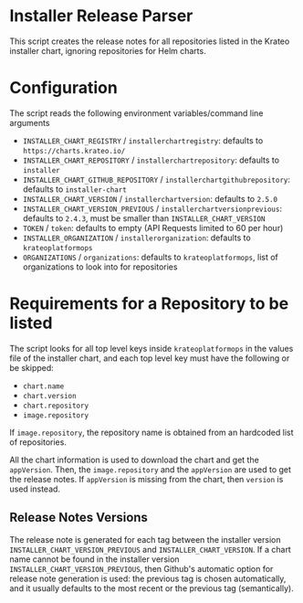# Installer Release Parser

This script creates the release notes for all repositories listed in the Krateo installer chart, ignoring repositories for Helm charts.

# Configuration
The script reads the following environment variables/command line arguments
- `INSTALLER_CHART_REGISTRY` / `installerchartregistry`: defaults to `https://charts.krateo.io/`
- `INSTALLER_CHART_REPOSITORY` / `installerchartrepository`: defaults to `installer`
- `INSTALLER_CHART_GITHUB_REPOSITORY` / `installerchartgithubrepository`: defaults to `installer-chart`
- `INSTALLER_CHART_VERSION` / `installerchartversion`: defaults to `2.5.0`
- `INSTALLER_CHART_VERSION_PREVIOUS` / `installerchartversionprevious`: defaults to `2.4.3`, must be smaller than `INSTALLER_CHART_VERSION`
- `TOKEN` / `token`: defaults to empty (API Requests limited to 60 per hour)
- `INSTALLER_ORGANIZATION` / `installerorganization`: defaults to `krateoplatformops`
- `ORGANIZATIONS` / `organizations`: defaults to `krateoplatformops`, list of organizations to look into for repositories

# Requirements for a Repository to be listed
The script looks for all top level keys inside `krateoplatformops` in the values file of the installer chart, and each top level key must have the following or be skipped:
- `chart.name`
- `chart.version`
- `chart.repository`
- `image.repository`

If `image.repository`, the repository name is obtained from an hardcoded list of repositories. 

All the chart information is used to download the chart and get the `appVersion`. Then, the `image.repository` and the `appVersion` are used to get the release notes. If `appVersion` is missing from the chart, then `version` is used instead.

## Release Notes Versions
The release note is generated for each tag between the installer version `INSTALLER_CHART_VERSION_PREVIOUS` and `INSTALLER_CHART_VERSION`. If a chart name cannot be found in the installer version `INSTALLER_CHART_VERSION_PREVIOUS`, then Github's automatic option for release note generation is used: the previous tag is chosen automatically, and it usually defaults to the most recent or the previous tag (semantically).